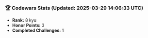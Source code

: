 ### 🏆 Codewars Stats (Updated: 2025-03-29 14:06:33 UTC)

- **Rank:** 8 kyu
- **Honor Points:** 3
- **Completed Challenges:** 1
